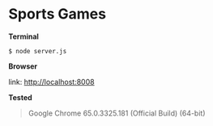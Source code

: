 
# Sports Games


**Terminal**


```
$ node server.js
```


**Browser** 


link: [http://localhost:8008](http://localhost:8008)


**Tested**


> Google Chrome 65.0.3325.181 (Official Build) (64-bit)
